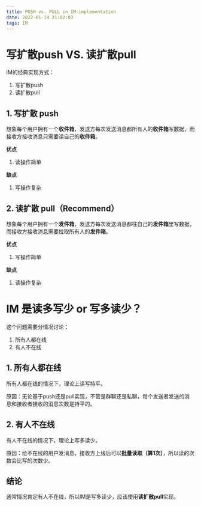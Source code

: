 ```yaml
---
title: PUSH vs. PULL in IM-implementation
date: 2022-01-14 21:02:03
tags: IM
---
```


# 写扩散push VS. 读扩散pull

IM的经典实现方式：

1. 写扩散push
2. 读扩散pull

## 1. 写扩散 push

想象每个用户拥有一个**收件箱**，发送方每次发送消息都所有人的**收件箱**写数据，而接收方接收消息只需要读自己的**收件箱**。

**优点**

1. 读操作简单

**缺点**

1. 写操作复杂

## 2. 读扩散 pull（Recommend）

想象每个用户拥有一个**发件箱**，发送方每次发送消息都往自己的**发件箱**里写数据，而接收方接收消息需要拉取所有人的**发件箱**。

**优点**

1. 写操作简单

**缺点**

1. 读操作复杂

# IM 是读多写少 or 写多读少？

这个问题需要分情况讨论：

1. 所有人都在线
2. 有人不在线

## 1. 所有人都在线

所有人都在线的情况下，理论上读写持平。

原因：无论基于push还是pull实现，不管是群聊还是私聊，每个发送者发送的消息和接收者接收的消息次数是持平的。

## 2. 有人不在线

有人不在线的情况下，理论上写多读少。

原因：给不在线的用户发消息，接收方上线后可以**批量读取（算1次）**，所以读的次数会比写的次数少。

## 结论

通常情况肯定有人不在线，所以IM是写多读少，应该使用**读扩散pull**实现。

